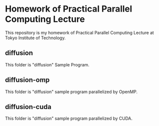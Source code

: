 # Homework of Practical Parallel Computing Lecture
This repository is my homework of Practical Parallel Computing Lecture at Tokyo Institute of Technology.

## diffusion
This folder is "diffusion" Sample Program.

## diffusion-omp
This folder is "diffusion" sample program parallelized by OpenMP.

## diffusion-cuda
This folder is "diffusion" sample program parallelized by CUDA.
